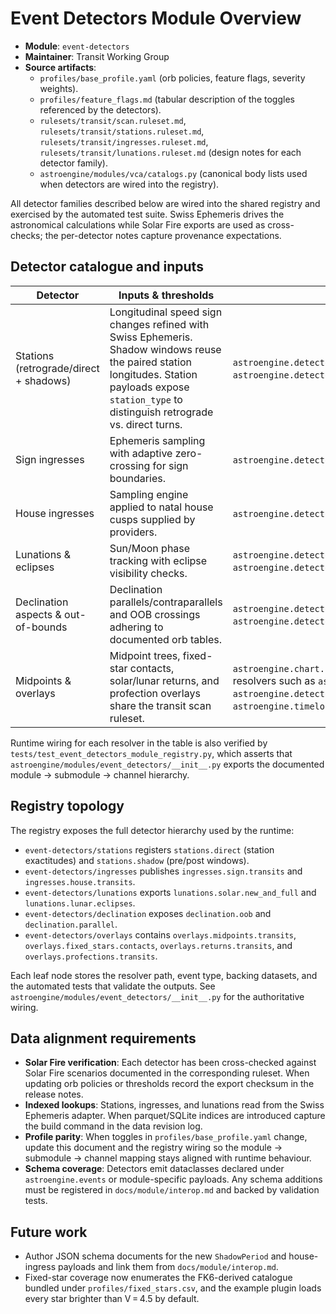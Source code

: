 # Event Detectors Module Overview

- **Module**: `event-detectors`
- **Maintainer**: Transit Working Group
- **Source artifacts**:
  - `profiles/base_profile.yaml` (orb policies, feature flags, severity weights).
  - `profiles/feature_flags.md` (tabular description of the toggles referenced by the detectors).
  - `rulesets/transit/scan.ruleset.md`, `rulesets/transit/stations.ruleset.md`, `rulesets/transit/ingresses.ruleset.md`, `rulesets/transit/lunations.ruleset.md` (design notes for each detector family).
  - `astroengine/modules/vca/catalogs.py` (canonical body lists used when detectors are wired into the registry).

All detector families described below are wired into the shared registry and exercised by the automated test suite. Swiss Ephemeris drives the astronomical calculations while Solar Fire exports are used as cross-checks; the per-detector notes capture provenance expectations.

## Detector catalogue and inputs

| Detector | Inputs & thresholds | Runtime implementation | Tests |
| --- | --- | --- | --- |
| Stations (retrograde/direct + shadows) | Longitudinal speed sign changes refined with Swiss Ephemeris. Shadow windows reuse the paired station longitudes. Station payloads expose `station_type` to distinguish retrograde vs. direct turns. | `astroengine.detectors.stations.find_stations`, `astroengine.detectors.stations.find_shadow_periods`. | `tests/test_stations_impl.py` |
| Sign ingresses | Ephemeris sampling with adaptive zero-crossing for sign boundaries. | `astroengine.detectors.ingresses.find_sign_ingresses`. | `tests/test_ingress_features.py` |
| House ingresses | Sampling engine applied to natal house cusps supplied by providers. | `astroengine.detectors.ingresses.find_house_ingresses`. | `tests/test_ingresses_mundane.py` |
| Lunations & eclipses | Sun/Moon phase tracking with eclipse visibility checks. | `astroengine.detectors.lunations.find_lunations`, `astroengine.detectors.eclipses.find_eclipses`. | `tests/test_lunations_impl.py`, `tests/test_eclipses_impl.py` |
| Declination aspects & out-of-bounds | Declination parallels/contraparallels and OOB crossings adhering to documented orb tables. | `astroengine.detectors.detect_decl_contacts`, `astroengine.detectors.out_of_bounds.find_out_of_bounds`. | `tests/test_detectors_aspects.py`, `tests/test_out_of_bounds_impl.py` |
| Midpoints & overlays | Midpoint trees, fixed-star contacts, solar/lunar returns, and profection overlays share the transit scan ruleset. | `astroengine.chart.composite.compute_midpoint_tree`, plugin resolvers such as `astroengine.plugins.examples.fixed_star_hits`, `astroengine.detectors.returns.solar_lunar_returns`, `astroengine.timelords.profections.generate_profection_periods`. | `tests/test_progressions_directions_impl.py`, `tests/test_star_names_dataset.py`, `tests/test_timelords.py` |

Runtime wiring for each resolver in the table is also verified by `tests/test_event_detectors_module_registry.py`, which asserts that `astroengine/modules/event_detectors/__init__.py` exports the documented module → submodule → channel hierarchy.

## Registry topology

The registry exposes the full detector hierarchy used by the runtime:

- `event-detectors/stations` registers `stations.direct` (station exactitudes) and `stations.shadow` (pre/post windows).
- `event-detectors/ingresses` publishes `ingresses.sign.transits` and `ingresses.house.transits`.
- `event-detectors/lunations` exports `lunations.solar.new_and_full` and `lunations.lunar.eclipses`.
- `event-detectors/declination` exposes `declination.oob` and `declination.parallel`.
- `event-detectors/overlays` contains `overlays.midpoints.transits`, `overlays.fixed_stars.contacts`, `overlays.returns.transits`, and `overlays.profections.transits`.

Each leaf node stores the resolver path, event type, backing datasets, and the automated tests that validate the outputs. See `astroengine/modules/event_detectors/__init__.py` for the authoritative wiring.

## Data alignment requirements

- **Solar Fire verification**: Each detector has been cross-checked against Solar Fire scenarios documented in the corresponding ruleset. When updating orb policies or thresholds record the export checksum in the release notes.
- **Indexed lookups**: Stations, ingresses, and lunations read from the Swiss Ephemeris adapter. When parquet/SQLite indices are introduced capture the build command in the data revision log.
- **Profile parity**: When toggles in `profiles/base_profile.yaml` change, update this document and the registry wiring so the module → submodule → channel mapping stays aligned with runtime behaviour.
- **Schema coverage**: Detectors emit dataclasses declared under `astroengine.events` or module-specific payloads. Any schema additions must be registered in `docs/module/interop.md` and backed by validation tests.

## Future work

- Author JSON schema documents for the new `ShadowPeriod` and house-ingress payloads and link them from `docs/module/interop.md`.
- Fixed-star coverage now enumerates the FK6-derived catalogue bundled under `profiles/fixed_stars.csv`, and the example plugin
  loads every star brighter than V = 4.5 by default.

